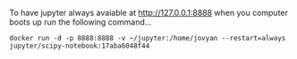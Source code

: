 To have jupyter always avaiable at http://127.0.0.1:8888 when you computer boots up run the following command...

```
docker run -d -p 8888:8888 -v ~/jupyter:/home/jovyan --restart=always jupyter/scipy-notebook:17aba6048f44
```